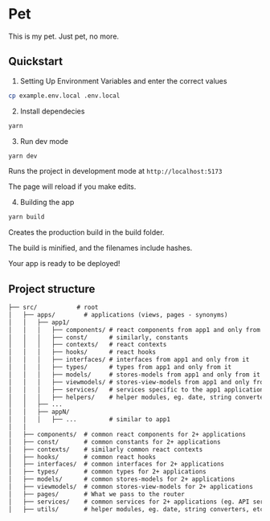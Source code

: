 # Pet

This is my pet. Just pet, no more.

## Quickstart

1. Setting Up Environment Variables and enter the correct values

```bash
cp example.env.local .env.local
```

2. Install dependecies

```bash
yarn
```

3. Run dev mode

```bash
yarn dev
```

Runs the project in development mode at `http://localhost:5173`

The page will reload if you make edits.

4. Building the app

```bash
yarn build
```

Creates the production build in the build folder.

The build is minified, and the filenames include hashes.

Your app is ready to be deployed!

## Project structure

```markdown
├── src/           # root
│   ├── apps/        # applications (views, pages - synonyms)
│   │   ├── app1/
│   │   │   ├── components/ # react components from app1 and only from it
│   │   │   ├── const/      # similarly, constants
│   │   │   ├── contexts/   # react contexts
│   │   │   ├── hooks/      # react hooks
│   │   │   ├── interfaces/ # interfaces from app1 and only from it
│   │   │   ├── types/      # types from app1 and only from it
│   │   │   ├── models/     # stores-models from app1 and only from it
│   │   │   ├── viewmodels/ # stores-view-models from app1 and only from it
│   │   │   ├── services/   # services specific to the app1 application (it is better to always put api-services on the general level)
│   │   │   ├── helpers/    # helper modules, eg. date, string converters, etc.
│   │   ├── ...
│   │   ├── appN/
│   │   │   ├── ...         # similar to app1
│   │
│   ├── components/  # common react components for 2+ applications
│   ├── const/       # common constants for 2+ applications
│   ├── contexts/    # similarly common react contexts
│   ├── hooks/       # common react hooks
│   ├── interfaces/  # common interfaces for 2+ applications
│   ├── types/       # common types for 2+ applications
│   ├── models/      # common stores-models for 2+ applications
│   ├── viewmodels/  # common stores-view-models for 2+ applications
│   ├── pages/       # What we pass to the router
│   ├── services/    # common services for 2+ applications (eg. API services or singletons)
│   ├── utils/       # helper modules, eg. date, string converters, etc. common for 2+ applications
```